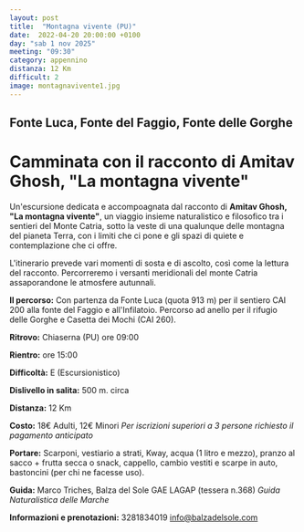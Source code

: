 ```yaml
---
layout: post
title:  "Montagna vivente (PU)"
date:  2022-04-20 20:00:00 +0100
day: "sab 1 nov 2025"
meeting: "09:30"
category: appennino
distanza: 12 Km
difficult: 2
image: montagnavivente1.jpg
---
```


## Fonte Luca, Fonte del Faggio, Fonte delle Gorghe

# Camminata con il racconto di Amitav Ghosh, "La montagna vivente"

Un'escursione dedicata e accompoagnata dal racconto di **Amitav Ghosh, "La montagna vivente"**, un viaggio insieme naturalistico e filosofico tra i sentieri del Monte Catria, sotto la veste di una qualunque delle montagna del pianeta Terra, con i limiti che ci pone e gli spazi di quiete e contemplazione che ci offre.

L'itinerario prevede vari momenti di sosta e di ascolto, così come la lettura del racconto. Percorreremo i versanti meridionali del monte Catria assaporandone le atmosfere autunnali.

**Il percorso:** Con partenza da Fonte Luca (quota 913 m) per il sentiero CAI 200 alla fonte del Faggio e all'Infilatoio. Percorso ad anello per il rifugio delle Gorghe e Casetta dei Mochi (CAI 260).

**Ritrovo:** Chiaserna (PU) ore 09:00

**Rientro:** ore 15:00 

**Difficoltà:** E (Escursionistico)

**Dislivello in salita:**  500 m. circa

**Distanza:** 12 Km

**Costo:** 18€ Adulti, 12€ Minori
*Per iscrizioni superiori a 3 persone richiesto il pagamento anticipato*

**Portare:** Scarponi, vestiario a strati, Kway, acqua (1 litro e mezzo), pranzo al sacco + frutta secca o snack, cappello, cambio vestiti e scarpe in auto, bastoncini (per chi ne facesse uso).

**Guida:** Marco Triches, Balza del Sole GAE LAGAP (tessera n.368)
*Guida Naturalistica delle Marche*

**Informazioni e prenotazioni:** 3281834019 info@balzadelsole.com
